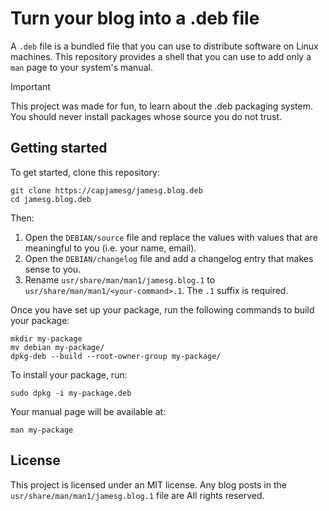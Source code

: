 # Turn your blog into a .deb file 

A `.deb` file is a bundled file that you can use to distribute software on Linux machines. This repository provides a shell that you can use to add only a `man` page to your system's manual.

> [!IMPORTANT]  
> This project was made for fun, to learn about the .deb packaging system.
> You should never install packages whose source you do not trust.

## Getting started

To get started, clone this repository:

```
git clone https://capjamesg/jamesg.blog.deb
cd jamesg.blog.deb
```

Then:

1. Open the `DEBIAN/source` file and replace the values with values that are meaningful to you (i.e. your name, email).
2. Open the `DEBIAN/changelog` file and add a changelog entry that makes sense to you.
3. Rename `usr/share/man/man1/jamesg.blog.1` to `usr/share/man/man1/<your-command>.1`. The `.1` suffix is required.

Once you have set up your package, run the following commands to build your package:

```
mkdir my-package
mv debian my-package/
dpkg-deb --build --root-owner-group my-package/
```

To install your package, run:

```
sudo dpkg -i my-package.deb
```

Your manual page will be available at:

```
man my-package
```

## License

This project is licensed under an MIT license. Any blog posts in the `usr/share/man/man1/jamesg.blog.1` file are All rights reserved.
